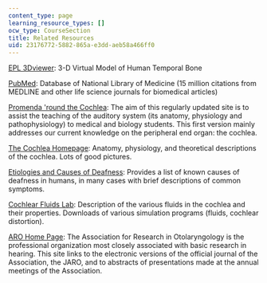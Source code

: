 ```yaml
---
content_type: page
learning_resource_types: []
ocw_type: CourseSection
title: Related Resources
uid: 23176772-5882-865a-e3dd-aeb58a466ff0
---
```


[EPL 3Dviewer](http://research.meei.harvard.edu/otopathology/3dmodels/): 3-D Virtual Model of Human Temporal Bone

[PubMed](http://www.ncbi.nlm.nih.gov/entrez/query.fcgi): Database of National Library of Medicine (15 million citations from MEDLINE and other life science journals for biomedical articles)

[Promenda 'round the Cochlea](http://scienceblogs.com/retrospectacle/2007/02/14/promenade-round-the-cochlea/): The aim of this regularly updated site is to assist the teaching of the auditory system (its anatomy, physiology and pathophysiology) to medical and biology students. This first version mainly addresses our current knowledge on the peripheral end organ: the cochlea.

[The Cochlea Homepage](http://www.vimm.it/): Anatomy, physiology, and theoretical descriptions of the cochlea. Lots of good pictures.

[Etiologies and Causes of Deafness](https://www.starkey.com/hearing-loss/types-and-causes): Provides a list of known causes of deafness in humans, in many cases with brief descriptions of common symptoms.

[Cochlear Fluids Lab](https://www.washington.edu/doit/cochlear-fluids-research-laboratory): Description of the various fluids in the cochlea and their properties. Downloads of various simulation programs (fluids, cochlear distortion).

[ARO Home Page](http://www.aro.org/): The Association for Research in Otolaryngology is the professional organization most closely associated with basic research in hearing. This site links to the electronic versions of the official journal of the Association, the JARO, and to abstracts of presentations made at the annual meetings of the Association.